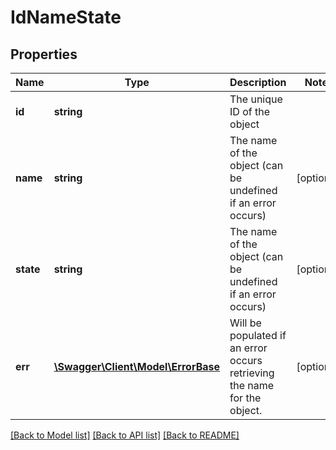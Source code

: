 # IdNameState

## Properties
Name | Type | Description | Notes
------------ | ------------- | ------------- | -------------
**id** | **string** | The unique ID of the object | 
**name** | **string** | The name of the object (can be undefined if an error occurs) | [optional] 
**state** | **string** | The name of the object (can be undefined if an error occurs) | [optional] 
**err** | [**\Swagger\Client\Model\ErrorBase**](ErrorBase.md) | Will be populated if an error occurs retrieving the name for the object. | [optional] 

[[Back to Model list]](../README.md#documentation-for-models) [[Back to API list]](../README.md#documentation-for-api-endpoints) [[Back to README]](../README.md)


